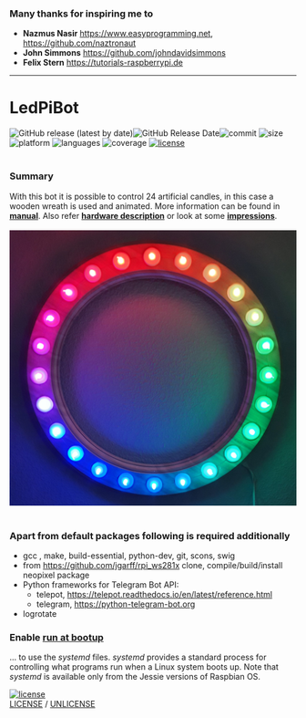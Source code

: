 ### Many thanks for inspiring me to 
 * **Nazmus Nasir** https://www.easyprogramming.net, https://github.com/naztronaut
 * **John Simmons** https://github.com/johndavidsimmons
 * **Felix Stern** https://tutorials-raspberrypi.de
 
---

# LedPiBot
![GitHub release (latest by date)](https://img.shields.io/github/v/release/kaulketh/ledpibot?color=red)![GitHub Release Date](https://img.shields.io/github/release-date/kaulketh/ledpibot?color=red&label= )![commit](https://img.shields.io/github/last-commit/kaulketh/ledpibot.svg?color=red) ![size](https://img.shields.io/github/repo-size/kaulketh/ledpibot.svg?color=blue) ![platform](https://img.shields.io/badge/platform-linux-blue.svg?color=yellow) ![languages](https://img.shields.io/github/languages/count/kaulketh/ledpibot.svg?color=yellowgreen) ![coverage](https://img.shields.io/github/languages/top/kaulketh/ledpibot.svg?color=darkgreen&style=flat) [![license](https://img.shields.io/github/license/kaulketh/ledpibot.svg?color=darkred)](https://unlicense.org/)<br>
<br>
### Summary
With this bot it is possible to control 24 artificial candles, in this case a wooden wreath is used and animated.
More information can be found in **[manual](MANUAL.md)**. 
Also refer **[hardware description](hardware/HARDWARE.md)** or look at some **[impressions](hardware/media)**.
<br><br>![wooden wreath](hardware/media/wreath2.jpg) 
<br><br>
### Apart from default packages following is required additionally
* gcc , make, build-essential, python-dev, git, scons, swig
* from https://github.com/jgarff/rpi_ws281x clone, compile/build/install neopixel package 
* Python frameworks for Telegram Bot API:
    * telepot, https://telepot.readthedocs.io/en/latest/reference.html
    * telegram, https://python-telegram-bot.org
* logrotate

### Enable [run at bootup](https://www.dexterindustries.com/howto/run-a-program-on-your-raspberry-pi-at-startup/#SYSTEMD)
... to use the _systemd_ files. _systemd_ provides a standard process for controlling what programs run when a Linux system boots up. Note that _systemd_ is available only from the Jessie versions of Raspbian OS.


[![license](https://img.shields.io/github/license/kaulketh/ledpibot.svg?color=darkred)](https://unlicense.org/)<br>
[LICENSE](https://github.com/kaulketh/ledpibot/blob/master/LICENSE) / [UNLICENSE](https://github.com/kaulketh/ledpibot/blob/master/UNLICENSE)
